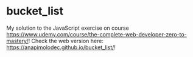 # bucket_list
My solution to the JavaScript exercise on course https://www.udemy.com/course/the-complete-web-developer-zero-to-mastery/! Check the web version here: https://anapimolodec.github.io/bucket_list/!
